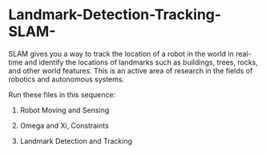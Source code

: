 # Landmark-Detection-Tracking-SLAM-
 SLAM gives you a way to track the location of a robot in the world in real-time and identify the locations of landmarks such as buildings, trees, rocks, and other world features. This is an active area of research in the fields of robotics and autonomous systems.

Run these files in this sequence:


1. Robot Moving and Sensing

2. Omega and Xi, Constraints

3. Landmark Detection and Tracking 
